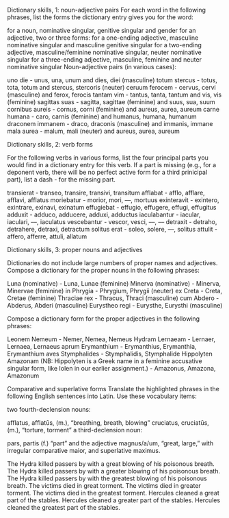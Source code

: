 Dictionary skills, 1: noun-adjective pairs
For each word in the following phrases, list the forms the dictionary entry gives you for the word:

for a noun, nominative singular, genitive singular and gender
for an adjective, two or three forms:
for a one-ending adjective, masculine nominative singular and masculine genitive singular
for a two-ending adjective, masculine/feminine nominative singular, neuter nominative singular
for a three-ending adjective, masculine, feminine and neuter nominative singular
Noun-adjective pairs (in various cases):

uno die - unus, una, unum and dies, diei (masculine)
totum stercus - totus, tota, totum and stercus, stercoris (neuter)
ceruum ferocem - cervus, cervi (masculine) and ferox, ferocis
tantam vim - tantus, tanta, tantum and vis, vis (feminine)
sagittas suas - sagitta, sagittae (feminine) and suus, sua, suum
cornibus aureis - cornus, corni (feminine) and aureus, aurea, aureum
carne humana - caro, carnis (feminine) and humanus, humana, humanum
draconem immanem - draco, draconis (masculine) and immanis, immane
mala aurea - malum, mali (neuter) and aureus, aurea, aureum

Dictionary skills, 2: verb forms

For the following verbs in various forms, list the four principal parts you would find in a dictionary entry for this verb. 
If a part is missing (e.g., for a deponent verb, there will be no perfect active form for a third prinicipal part), list a dash - for the missing part.

transierat - transeo, transire, transivi, transitum
afflabat - afflo, afflare, afflavi, afflatus
moriebatur - morior, mori, ––, mortuus
exinteravit - exintero, exintrare, exinavi, exinatum 
effugiebat - effugio, effugere, effugi, effugitus
adduxit - adduco, adducere, adduxi, adductus
iaculabantur - iacular, iaculari, ––, iaculatus
vescebantur - vescor, vesci, ––, ––
detraxit - detraho, detrahere, detraxi, detractum
solitus erat - soleo, solere, ––, solitus
attulit - affero, afferre, attuli, allatum

Dictionary skills, 3: proper nouns and adjectives

Dictionaries do not include large numbers of proper names and adjectives. Compose a dictionary for the proper nouns in the following phrases:

Luna (nominative) - Luna, Lunae (feminine)
Minerva (nominative) - Minerva, Minervae (feminine)
in Phrygia - Phrygium, Phrygii (neuter)
ex Creta - Creta, Cretae (feminine)
Thraciae rex - Thracus, Thraci (masculine)
cum Abdero - Abderus, Abderi (masculine)
Eurystheo regi - Eurysthe, Eurysthi (masculine)

Compose a dictionary form for the proper adjectives in the following phrases:

Leonem Nemeum - Nemer, Nemea, Nemeus 
Hydram Lernaeam - Lernaer, Lernaea, Lernaeus
aprum Erymanthium - Erymanthius, Erymanthia, Erymanthium
aves Stymphalides - Stymphalidis, Stymphalide
Hippolyten Amazonam (NB: Hippolyten is a Greek name in a feminine accusative singular form, like Iolen in our earlier assignment.) - Amazonus, Amazona, Amazonum

Comparative and superlative forms
Translate the highlighted phrases in the following English sentences into Latin. Use these vocabulary items:

two fourth-declension nouns:

afflatus, afflatūs, (m.), “breathing, breath, blowing”
cruciatus, cruciatūs, (m.), “torture, torment”
a third-declension noun:

pars, partis (f.) “part”
and the adjective magnus/a/um, “great, large,” with irregular comparative maior, and superlative maximus.

The Hydra killed passers by with a great blowing of his poisonous breath.
The Hydra killed passers by with a greater blowing of his poisonous breath.
The Hydra killed passers by with the greatest blowing of his poisonous breath.
The victims died in great torment.
The victims died in greater torment.
The victims died in the greatest torment.
Hercules cleaned a great part of the stables.
Hercules cleaned a greater part of the stables.
Hercules cleaned the greatest part of the stables.
